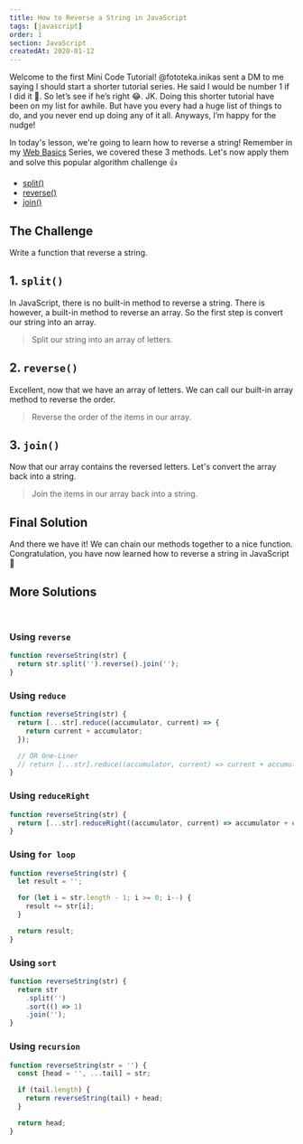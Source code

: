 ```yaml
---
title: How to Reverse a String in JavaScript
tags: [javascript]
order: 1
section: JavaScript
createdAt: 2020-01-12
---
```


Welcome to the first Mini Code Tutorial! @fototeka.inikas sent a DM to me saying I should start a shorter tutorial series. He said I would be number 1 if I did it 🤣. So let’s see if he’s right 😂. JK. Doing this shorter tutorial have been on my list for awhile. But have you every had a huge list of things to do, and you never end up doing any of it all. Anyways, I’m happy for the nudge!

In today's lesson, we're going to learn how to reverse a string! Remember in my [Web Basics](/basics/) Series, we covered these 3 methods. Let's now apply them and solve this popular algorithm challenge 👍

- [split()](/basics/string-split/)
- [reverse()](/basics/array-reverse/)
- [join()](/basics/array-join/)

<markdown-toc :hidden="false"></markdown-toc>

## The Challenge

Write a function that reverse a string.

<markdown-image img="challenge" image-alt="How to reverse a string algorithm challenge"></markdown-image>

## 1. `split()`

In JavaScript, there is no built-in method to reverse a string. There is however, a built-in method to reverse an array. So the first step is convert our string into an array.

> Split our string into an array of letters.

<markdown-image img="split" image-alt="Javascript split function"></markdown-image>

## 2. `reverse()`

Excellent, now that we have an array of letters. We can call our built-in array method to reverse the order.

> Reverse the order of the items in our array.

<markdown-image img="reverse" image-alt="Javascript reverse function"></markdown-image>

## 3. `join()`

Now that our array contains the reversed letters. Let's convert the array back into a string.

> Join the items in our array back into a string.

<markdown-image img="join" image-alt="Javascript join function"></markdown-image>

## Final Solution

And there we have it! We can chain our methods together to a nice function. Congratulation, you have now learned how to reverse a string in JavaScript 🥳

<markdown-image img="result" image-alt="Javascript solution to reverse a string"></markdown-image>

## More Solutions

<br>

### Using `reverse`

```javascript
function reverseString(str) {
  return str.split('').reverse().join('');
}
```

### Using `reduce`

```javascript
function reverseString(str) {
  return [...str].reduce((accumulator, current) => {
    return current + accumulator;
  });

  // OR One-Liner
  // return [...str].reduce((accumulator, current) => current + accumulator)
}
```

### Using `reduceRight`

```javascript
function reverseString(str) {
  return [...str].reduceRight((accumulator, current) => accumulator + current);
}
```

### Using `for loop`

```javascript
function reverseString(str) {
  let result = '';

  for (let i = str.length - 1; i >= 0; i--) {
    result += str[i];
  }

  return result;
}
```

### Using `sort`

```javascript
function reverseString(str) {
  return str
    .split('')
    .sort(() => 1)
    .join('');
}
```

### Using `recursion`

```javascript
function reverseString(str = '') {
  const [head = '', ...tail] = str;

  if (tail.length) {
    return reverseString(tail) + head;
  }

  return head;
}
```

<ArticleFootnote />
